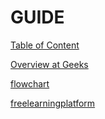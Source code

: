 # GUIDE

[Table of Content](https://www.geeksforgeeks.org/sde-sheet-a-complete-guide-for-sde-preparation)

[Overview at Geeks](https://www.geeksforgeeks.org/geeksforgeeks-practice-best-online-coding-platform)

[flowchart](https://algo.monster/flowchart)

[freelearningplatform](https://www.javatpoint.com/inorder-traversal)
